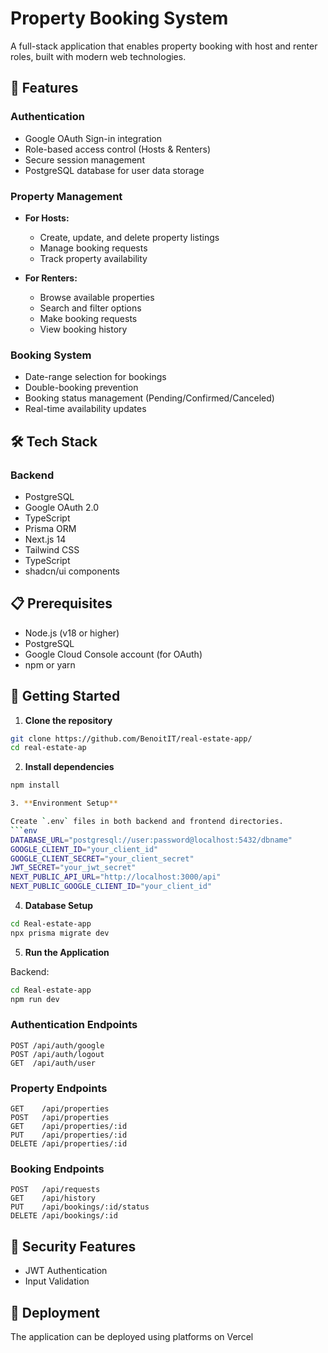 # Property Booking System

A full-stack application that enables property booking with host and renter roles, built with modern web technologies.

## 🌟 Features

### Authentication
- Google OAuth Sign-in integration
- Role-based access control (Hosts & Renters)
- Secure session management
- PostgreSQL database for user data storage

### Property Management
- **For Hosts:**
  - Create, update, and delete property listings
  - Manage booking requests
  - Track property availability

- **For Renters:**
  - Browse available properties
  - Search and filter options
  - Make booking requests
  - View booking history

### Booking System
- Date-range selection for bookings
- Double-booking prevention
- Booking status management (Pending/Confirmed/Canceled)
- Real-time availability updates

## 🛠 Tech Stack

### Backend
- PostgreSQL
- Google OAuth 2.0
- TypeScript
- Prisma ORM
- Next.js 14
- Tailwind CSS
- TypeScript
- shadcn/ui components

## 📋 Prerequisites

- Node.js (v18 or higher)
- PostgreSQL
- Google Cloud Console account (for OAuth)
- npm or yarn

## 🚀 Getting Started

1. **Clone the repository**
```bash
git clone https://github.com/BenoitIT/real-estate-app/
cd real-estate-ap
```

2. **Install dependencies**
```bash
npm install

3. **Environment Setup**

Create `.env` files in both backend and frontend directories.
```env
DATABASE_URL="postgresql://user:password@localhost:5432/dbname"
GOOGLE_CLIENT_ID="your_client_id"
GOOGLE_CLIENT_SECRET="your_client_secret"
JWT_SECRET="your_jwt_secret"
NEXT_PUBLIC_API_URL="http://localhost:3000/api"
NEXT_PUBLIC_GOOGLE_CLIENT_ID="your_client_id"
```

4. **Database Setup**
```bash
cd Real-estate-app
npx prisma migrate dev
```

5. **Run the Application**

Backend:
```bash
cd Real-estate-app
npm run dev
```

### Authentication Endpoints
```
POST /api/auth/google
POST /api/auth/logout
GET  /api/auth/user
```

### Property Endpoints
```
GET    /api/properties
POST   /api/properties
GET    /api/properties/:id
PUT    /api/properties/:id
DELETE /api/properties/:id
```

### Booking Endpoints
```
POST   /api/requests
GET    /api/history
PUT    /api/bookings/:id/status
DELETE /api/bookings/:id
```

## 🔐 Security Features

- JWT Authentication
- Input Validation

## 🚀 Deployment

The application can be deployed using platforms on Vercel





